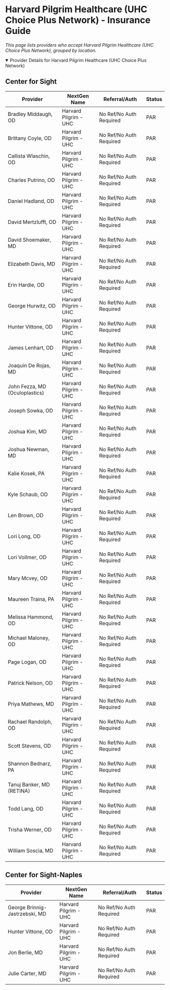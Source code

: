 # Harvard Pilgrim Healthcare (UHC Choice Plus Network) - Insurance Guide

*This page lists providers who accept Harvard Pilgrim Healthcare (UHC Choice Plus Network), grouped by location.*

<details open><summary>Provider Details for Harvard Pilgrim Healthcare (UHC Choice Plus Network)</summary>

## Center for Sight

| Provider | NextGen Name | Referral/Auth | Status |
|----------|-------------|--------------|--------|
| Bradley Middaugh, OD | Harvard Pilgrim - UHC | No Ref/No Auth Required | PAR |
| Brittany Coyle, OD | Harvard Pilgrim - UHC | No Ref/No Auth Required | PAR |
| Callista Wlaschin, OD | Harvard Pilgrim - UHC | No Ref/No Auth Required | PAR |
| Charles Putrino, OD | Harvard Pilgrim - UHC | No Ref/No Auth Required | PAR |
| Daniel Hadland, OD | Harvard Pilgrim - UHC | No Ref/No Auth Required | PAR |
| David Mertzlufft, OD | Harvard Pilgrim - UHC | No Ref/No Auth Required | PAR |
| David Shoemaker, MD | Harvard Pilgrim - UHC | No Ref/No Auth Required | PAR |
| Elizabeth Davis, MD | Harvard Pilgrim - UHC | No Ref/No Auth Required | PAR |
| Erin Hardie, OD | Harvard Pilgrim - UHC | No Ref/No Auth Required | PAR |
| George Hurwitz, OD | Harvard Pilgrim - UHC | No Ref/No Auth Required | PAR |
| Hunter Vittone, OD | Harvard Pilgrim - UHC | No Ref/No Auth Required | PAR |
| James Lenhart, OD | Harvard Pilgrim - UHC | No Ref/No Auth Required | PAR |
| Joaquin De Rojas, MD | Harvard Pilgrim - UHC | No Ref/No Auth Required | PAR |
| John Fezza, MD (Oculoplastics) | Harvard Pilgrim - UHC | No Ref/No Auth Required | PAR |
| Joseph Sowka, OD | Harvard Pilgrim - UHC | No Ref/No Auth Required | PAR |
| Joshua Kim, MD | Harvard Pilgrim - UHC | No Ref/No Auth Required | PAR |
| Joshua Newman, MD | Harvard Pilgrim - UHC | No Ref/No Auth Required | PAR |
| Kalie Kosek, PA | Harvard Pilgrim - UHC | No Ref/No Auth Required | PAR |
| Kyle Schaub, OD | Harvard Pilgrim - UHC | No Ref/No Auth Required | PAR |
| Len Brown, OD | Harvard Pilgrim - UHC | No Ref/No Auth Required | PAR |
| Lori Long, OD | Harvard Pilgrim - UHC | No Ref/No Auth Required | PAR |
| Lori Vollmer, OD | Harvard Pilgrim - UHC | No Ref/No Auth Required | PAR |
| Mary Mcvey, OD | Harvard Pilgrim - UHC | No Ref/No Auth Required | PAR |
| Maureen Traina, PA | Harvard Pilgrim - UHC | No Ref/No Auth Required | PAR |
| Melissa Hammond, OD | Harvard Pilgrim - UHC | No Ref/No Auth Required | PAR |
| Michael Maloney, OD | Harvard Pilgrim - UHC | No Ref/No Auth Required | PAR |
| Page Logan, OD | Harvard Pilgrim - UHC | No Ref/No Auth Required | PAR |
| Patrick Nelson, OD | Harvard Pilgrim - UHC | No Ref/No Auth Required | PAR |
| Priya Mathews, MD | Harvard Pilgrim - UHC | No Ref/No Auth Required | PAR |
| Rachael Randolph, OD | Harvard Pilgrim - UHC | No Ref/No Auth Required | PAR |
| Scott Stevens, OD | Harvard Pilgrim - UHC | No Ref/No Auth Required | PAR |
| Shannon Bednarz, PA | Harvard Pilgrim - UHC | No Ref/No Auth Required | PAR |
| Tanuj Banker, MD (RETINA) | Harvard Pilgrim - UHC | No Ref/No Auth Required | PAR |
| Todd Lang, OD | Harvard Pilgrim - UHC | No Ref/No Auth Required | PAR |
| Trisha Werner, OD | Harvard Pilgrim - UHC | No Ref/No Auth Required | PAR |
| William Soscia, MD | Harvard Pilgrim - UHC | No Ref/No Auth Required | PAR |

## Center for Sight-Naples

| Provider | NextGen Name | Referral/Auth | Status |
|----------|-------------|--------------|--------|
| George Brinnig-Jastrzebski, MD | Harvard Pilgrim - UHC | No Ref/No Auth Required | PAR |
| Hunter Vittone, OD | Harvard Pilgrim - UHC | No Ref/No Auth Required | PAR |
| Jon Berlie, MD | Harvard Pilgrim - UHC | No Ref/No Auth Required | PAR |
| Julie Carter, MD | Harvard Pilgrim - UHC | No Ref/No Auth Required | PAR |

</details>


